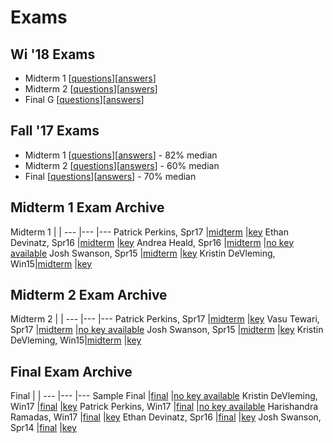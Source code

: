 # Exams

## Wi '18 Exams

* Midterm 1 [[questions](./wi18_midterm1.pdf)][[answers](./wi18_midterm1sol.pdf)] 
* Midterm 2 [[questions](./wi18_midterm2.pdf)][[answers](./wi18_midterm2sol.pdf)] 
* Final G [[questions](./wi18g_final.pdf)][[answers](./wi18g_final.pdf)] 


## Fall '17 Exams

* Midterm 1 [[questions](./au17_midterm1.pdf)][[answers](./au17_midterm1sol.pdf)] - 82% median 
* Midterm 2 [[questions](./au17_midterm2.pdf)][[answers](./au17_midterm2sol.pdf)] - 60% median
* Final     [[questions](./au17_final.pdf)][[answers](./au17_finalsol.pdf)] - 70% median

## Midterm 1 Exam Archive

Midterm 1               |                                                       |
---                     |---                                                    |---
Patrick Perkins, Spr17  |[midterm](./patrick_perkins_midterm1_spring_17.pdf)    |[key](./patrick_perkins_midterm1_key_spring_17.pdf)
Ethan Devinatz, Spr16   |[midterm](./devinatz_spr16_midterm1.pdf)               |[key](./devinatz_spr16_midterm1sol.pdf)
Andrea Heald, Spr16     |[midterm](./andrea_heald_midterm1_spring_16.pdf)       |[no key available](./thelinknameisnotalie)
Josh Swanson, Spr15     |[midterm](./josh_swanson_midterm1_spring_15.pdf)       |[key](./josh_swanson_midterm1_key_spring_15.pdf)
Kristin DeVleming, Win15|[midterm](./kristin_devleming_midterm1_winter_15.pdf)  |[key](./kristin_devleming_midterm1_key_winter_15.pdf)

## Midterm 2 Exam Archive

Midterm 2               |                                                       |
---                     |---                                                    |---
Patrick Perkins, Spr17  |[midterm](./patrick_perkins_midterm2_spring_17.pdf)    |[key](./patrick_perkins_midterm2_key_spring_17.pdf)
Vasu Tewari, Spr17      |[midterm](./vasu_tewari_midterm2_spring_17.pdf)        |[no key available](./thelinknameisnotalie)
Josh Swanson, Spr15     |[midterm](./josh_swanson_midterm2_spring_15.pdf)       |[key](./josh_swanson_midterm2_key_spring_15.pdf)
Kristin DeVleming, Win15|[midterm](./kristin_devleming_midterm2_winter_15.pdf)  |[key](./kristin_devleming_midterm2_key_winter_15.pdf)

## Final Exam Archive

Final                       |                                                       |
---                         |---                                                    |---
Sample Final                |[final](./sample_final.pdf)                            |[no key available](./thelinknameisnotalie)
Kristin DeVleming, Win17    |[final](./kristin_devleming_final_winter_17.pdf)       |[key](./kristin_devleming_final_key_winter_17.pdf)
Patrick Perkins, Win17      |[final](./patrick_perkins_final_winter_17.pdf)         |[no key available](./thelinknameisnotalie)
Harishandra Ramadas, Win17  |[final](./harishandra_ramadas_final_winter_17.pdf)     |[key](./harishandra_ramadas_final_key_winter_17.pdf)
Ethan Devinatz, Spr16       |[final](./devinatz_spr16_final.pdf)                    |[key](./devinatz_spr16_final_sol.pdf)
Josh Swanson, Spr14         |[final](./josh_swanson_final_spring_14.pdf)            |[key](./josh_swanson_final_key_spring_14.pdf)
